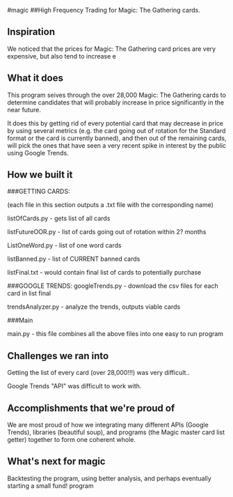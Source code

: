 #magic
##High Frequency Trading for Magic: The Gathering cards.



## Inspiration
We noticed that the prices for Magic: The Gathering card prices are very expensive, but also tend to increase e

## What it does
This program seives through the over 28,000 Magic: The Gathering cards to determine candidates that will probably increase in price significantly in the near future.

It does this by getting rid of every potential card that may decrease in price by using several metrics (e.g. the card going out of rotation for the Standard format or the card is currently banned),
and then out of the remaining cards, will pick the ones that have seen a very recent spike in interest by the public using Google Trends.


## How we built it

###GETTING CARDS:

(each file in this section outputs a .txt file with the corresponding name)

listOfCards.py - gets list of all cards

listFutureOOR.py - list of cards going out of rotation within 2? months

ListOneWord.py - list of one word cards

listBanned.py - list of CURRENT banned cards


listFinal.txt - would contain final list of cards to potentially purchase


###GOOGLE TRENDS:
googleTrends.py - download the csv files for each card in list final

trendsAnalyzer.py - analyze the trends, outputs viable cards

###Main

main.py - this file combines all the above files into one easy to run program

## Challenges we ran into
Getting the list of every card (over 28,000!!!) was very difficult..

Google Trends "API" was difficult to work with.


## Accomplishments that we're proud of
We are most proud of how we integrating many different APIs (Google Trends), libraries (beautiful soup), and programs (the Magic master card list getter) together to form one coherent whole.

## What's next for magic
Backtesting the program, using better analysis, and perhaps eventually starting a small fund!
program
